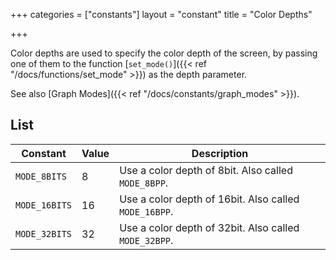 +++
categories = ["constants"]
layout = "constant"
title = "Color Depths"

+++

Color depths are used to specify the color depth of the screen, by passing one of them to the function [`set_mode()`]({{< ref "/docs/functions/set_mode" >}}) as the depth parameter.

See also [Graph Modes]({{< ref "/docs/constants/graph_modes" >}}).

## List

| Constant | Value | Description |
|---|---|---|
| `MODE_8BITS` | 8 | Use a color depth of 8bit. Also called `MODE_8BPP`. |
| `MODE_16BITS` | 16 | Use a color depth of 16bit. Also called `MODE_16BPP`. |
| `MODE_32BITS` | 32 | Use a color depth of 32bit. Also called `MODE_32BPP`. |
